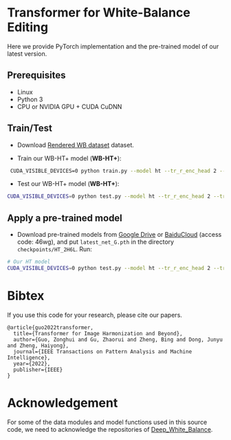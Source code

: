 <base target="_blank"/>

# Transformer for White-Balance Editing<br>

Here we provide PyTorch implementation and the pre-trained model of our latest version.

## Prerequisites

- Linux
- Python 3
- CPU or NVIDIA GPU + CUDA CuDNN

## Train/Test
- Download [Rendered WB dataset](https://cvil.eecs.yorku.ca/projects/public_html/sRGB_WB_correction/dataset.html) dataset.

- Train our WB-HT+ model (**WB-HT+**):
```bash
 CUDA_VISIBLE_DEVICES=0 python train.py --model ht --tr_r_enc_head 2 --tr_r_enc_layers 6 --tr_r_dec_head 2 --tr_r_dec_layers 6  --use_patch --ksize 4 --stride 4 --name experimane_name --dataset_root <dataset_dir> --batch_size xx --init_port xxxx
```
- Test our WB-HT+ model (**WB-HT+**):
```bash
CUDA_VISIBLE_DEVICES=0 python test.py --model ht --tr_r_enc_head 2 --tr_r_enc_layers 6 --tr_r_dec_head 2 --tr_r_dec_layers 6  --use_patch --ksize 4 --stride 4 --name experiment_name --dataset_root <dataset_dir> --batch_size xx --init_port xxxx
```

## Apply a pre-trained model
- Download pre-trained models from [Google Drive](https://drive.google.com/file/d/1wMQBjh5q6XyWnsYik3cH1UjEEpGsSfdh/view?usp=sharing) or [BaiduCloud](https://pan.baidu.com/s/17NFJDP_zCkcEl7LH_r74yQ) (access code: 46wg), and put `latest_net_G.pth` in the directory `checkpoints/HT_2H6L`. Run:
```bash
# Our HT model
CUDA_VISIBLE_DEVICES=0 python test.py --model ht --tr_r_enc_head 2 --tr_r_enc_layers 6 --tr_r_dec_head 2 --tr_r_dec_layers 6  --use_patch --ksize 4 --stride 4 --name HT_2H6L --dataset_root <dataset_dir> --batch_size xx --init_port xxxx
```

# Bibtex
If you use this code for your research, please cite our papers.

```
@article{guo2022transformer,
  title={Transformer for Image Harmonization and Beyond},
  author={Guo, Zonghui and Gu, Zhaorui and Zheng, Bing and Dong, Junyu and Zheng, Haiyong},
  journal={IEEE Transactions on Pattern Analysis and Machine Intelligence},
  year={2022},
  publisher={IEEE}
}
```

# Acknowledgement
For some of the data modules and model functions used in this source code, we need to acknowledge the repositories of [Deep_White_Balance](https://github.com/mahmoudnafifi/Deep_White_Balance). 

